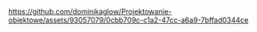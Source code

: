 

https://github.com/dominikaglow/Projektowanie-obiektowe/assets/93057079/0cbb709c-c1a2-47cc-a6a9-7bffad0344ce

